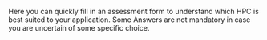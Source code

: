 Here you can quickly fill in an assessment form to understand which HPC is best suited to your application. Some Answers are not mandatory in case you are uncertain of some specific choice.

<div><div class='op-interactive' id='6054ab3235c7a015b065b8bc' data-title='National HPC Choice' data-url='https://deic.outgrow.us/6054ab3235c7a015b065b8bc?vHeight=1' data-width='100%'></div><script src='//dyv6f9ner1ir9.cloudfront.net/assets/js/nloader.js'></script><script>initIframe('6054ab3235c7a015b065b8bc');</script></div>